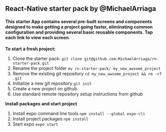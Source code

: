 ## React-Native starter pack by @MichaelArriaga

#### This starter App contains several pre-built screens and components designed to make getting a project going faster, eliminating common configuration and providing several basic reusable components. Tap each link to view each screen.

**To start a fresh project:**

1. Clone the starter pack: `git clone git@github.com:MichaelArriaga/rn-starter-pack.git`
2. Rename the project folder `mv rn-starter-pack/ my_new_awsome_project`
3. Remove the existing git repository `cd my_new_awsome_project && rm -rf .git`
4. Initialize a new git repository `git init`
5. Create a new project on github
6. Use standard remote repository setup instructions from github

**Install packages and start project**

1. Install expo command line tools `npm install --global expo-cli`
2. Install project packages `npm install`
3. Start expo `expo start`
